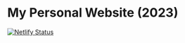 # My Personal Website (2023)

[![Netlify Status](https://api.netlify.com/api/v1/badges/bb739ef4-abf8-4fb9-abd2-d2494b8e94ef/deploy-status)](https://app.netlify.com/sites/croc-io/deploys)
